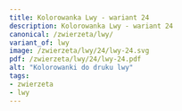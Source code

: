 ```yaml
---
title: Kolorowanka Lwy - wariant 24
description: Kolorowanka Lwy - wariant 24
canonical: /zwierzeta/lwy/
variant_of: lwy
image: /zwierzeta/lwy/24/lwy-24.svg
pdf: /zwierzeta/lwy/24/lwy-24.pdf
alt: "Kolorowanki do druku lwy"
tags:
- zwierzeta
- lwy
---
```

